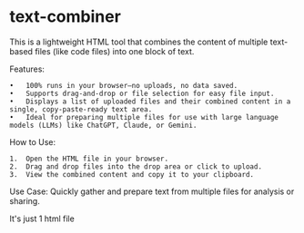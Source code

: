 # text-combiner
This is a lightweight HTML tool that combines the content of multiple text-based files (like code files) into one block of text.

Features:


	•	100% runs in your browser—no uploads, no data saved.
	•	Supports drag-and-drop or file selection for easy file input.
	•	Displays a list of uploaded files and their combined content in a single, copy-paste-ready text area.
	•	Ideal for preparing multiple files for use with large language models (LLMs) like ChatGPT, Claude, or Gemini.

How to Use:

	1.	Open the HTML file in your browser.
	2.	Drag and drop files into the drop area or click to upload.
	3.	View the combined content and copy it to your clipboard.

Use Case:
Quickly gather and prepare text from multiple files for analysis or sharing.


It's just 1 html file
